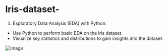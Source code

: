 # Iris-dataset-
1. Exploratory Data Analysis (EDA) with Python:
- Use Python to perform basic EDA on the Iris dataset.
- Visualize key statistics and distributions to gain insights into the dataset.

![image](https://github.com/sankalpsinghthakur/Iris-dataset-/assets/102253297/7f691be5-a40e-43f8-8ed3-52f05861dc11)
